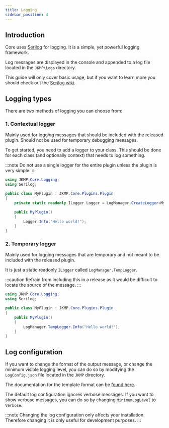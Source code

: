 ```yaml
---
title: Logging
sidebar_position: 4
---
```


## Introduction
Core uses [Serilog](https://serilog.net) for logging. It is a simple, yet powerful logging framework.

Log messages are displayed in the console and appended to a log file located in the ```JKMP\Logs``` directory.

This guide will only cover basic usage, but if you want to learn more you should check out the [Serilog wiki](https://github.com/serilog/serilog/wiki).

## Logging types
There are two methods of logging you can choose from:

### 1. Contextual logger
Mainly used for logging messages that should be included with the released plugin. Should not be used for temporary debugging messages.

To get started, you need to add a logger to your class. This should be done for each class (and optionally context) that needs to log something.

:::note
Do not use a single logger for the entire plugin unless the plugin is very simple.
:::

```csharp title=MyPlugin.cs
using JKMP.Core.Logging;
using Serilog;

public class MyPlugin : JKMP.Core.Plugins.Plugin
{
    private static readonly ILogger Logger = LogManager.CreateLogger<MyPlugin>();

    public MyPlugin()
    {
        Logger.Info("Hello world!");
    }
}
```

### 2. Temporary logger
Mainly used for logging messages that are temporary and not meant to be included with the released plugin.

It is just a static readonly ```ILogger``` called ```LogManager.TempLogger```.

:::caution
Refrain from including this in a release as it would be difficult to locate the source of the message.
:::

```csharp title=MyPlugin.cs
using JKMP.Core.Logging;
using Serilog;

public class MyPlugin : JKMP.Core.Plugins.Plugin
{
    public MyPlugin()
    {
        LogManager.TempLogger.Info("Hello world!");
    }
}
```

## Log configuration
If you want to change the format of the output message, or change the minimum visible logging level, you can do so by modifying the ```LogConfig.json``` file located in the ```JKMP``` directory.

The documentation for the template format can be [found here](https://github.com/serilog/serilog/wiki/Formatting-Output).

The default log configuration ignores verbose messages. If you want to show verbose messages, you can do so by changing ```MinimumLogLevel``` to ```Verbose```.

:::note
Changing the log configuration only affects your installation. Therefore changing it is only useful for development purposes.
:::
